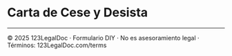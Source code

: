 # Carta de Cese y Desista

---

© 2025 123LegalDoc · Formulario DIY · No es asesoramiento legal · Términos: 123LegalDoc.com/terms
